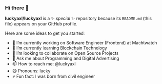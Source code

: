 ### Hi there 👋

**luckyaxl/luckyaxl** is a ✨ _special_ ✨ repository because its `README.md` (this file) appears on your GitHub profile.

Here are some ideas to get you started:

- 🔭 I’m currently working on Software Engineer (Frontend) at Machtwatch
- 🌱 I’m currently learning Blockchain Technology
- 👯 I’m looking to collaborate on Open Source Projects
- 💬 Ask me about Programming and Digital Advertising
- 📫 How to reach me: @luckyaxl
- 😄 Pronouns: lucky
- ⚡ Fun fact: I was born from civil engineer
